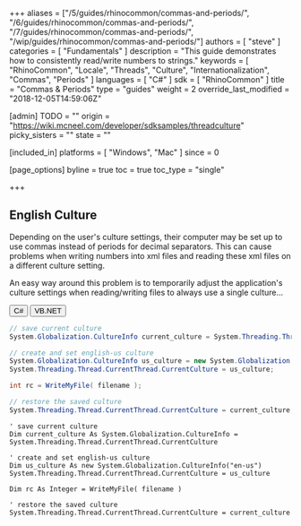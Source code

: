+++
aliases = ["/5/guides/rhinocommon/commas-and-periods/", "/6/guides/rhinocommon/commas-and-periods/", "/7/guides/rhinocommon/commas-and-periods/", "/wip/guides/rhinocommon/commas-and-periods/"]
authors = [ "steve" ]
categories = [ "Fundamentals" ]
description = "This guide demonstrates how to consistently read/write numbers to strings."
keywords = [ "RhinoCommon", "Locale", "Threads", "Culture", "Internationalization", "Commas", "Periods" ]
languages = [ "C#" ]
sdk = [ "RhinoCommon" ]
title = "Commas & Periods"
type = "guides"
weight = 2
override_last_modified = "2018-12-05T14:59:06Z"

[admin]
TODO = ""
origin = "https://wiki.mcneel.com/developer/sdksamples/threadculture"
picky_sisters = ""
state = ""

[included_in]
platforms = [ "Windows", "Mac" ]
since = 0

[page_options]
byline = true
toc = true
toc_type = "single"

+++

 
## English Culture

Depending on the user's culture settings, their computer may be set up to use commas instead of periods for decimal separators. This can cause problems when writing numbers into xml files and reading these xml files on a different culture setting.

An easy way around this problem is to temporarily adjust the application's culture settings when reading/writing files to always use a single culture...

<div class="codetab">
  <button class="tablinks" onclick="openCodeTab(event, 'cs')" id="defaultOpen">C#</button>
  <button class="tablinks" onclick="openCodeTab(event, 'vb')">VB.NET</button>
</div>

<div class="tab-content">
<div class="codetab-content" id="cs">

```cs
// save current culture
System.Globalization.CultureInfo current_culture = System.Threading.Thread.CurrentThread.CurrentCulture;

// create and set english-us culture
System.Globalization.CultureInfo us_culture = new System.Globalization.CultureInfo("en-us");
System.Threading.Thread.CurrentThread.CurrentCulture = us_culture;

int rc = WriteMyFile( filename );

// restore the saved culture
System.Threading.Thread.CurrentThread.CurrentCulture = current_culture;

```

</div>

<div class="codetab-content" id="vb">

```vbnet
' save current culture
Dim current_culture As System.Globalization.CultureInfo = System.Threading.Thread.CurrentThread.CurrentCulture

' create and set english-us culture
Dim us_culture As new System.Globalization.CultureInfo("en-us")
System.Threading.Thread.CurrentThread.CurrentCulture = us_culture

Dim rc As Integer = WriteMyFile( filename )

' restore the saved culture
System.Threading.Thread.CurrentThread.CurrentCulture = current_culture
```

</div>
</div>
